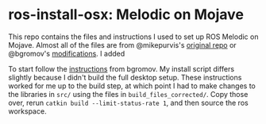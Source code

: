 ros-install-osx: Melodic on Mojave
===============

This repo contains the files and instructions I used to set up ROS Melodic on Mojave. Almost all of the files are from @mikepurvis's [original repo]() or @bgromov's [modifications](https://gist.github.com/bgromov/23a74bbe846d965964b150080cb2d574). I added 

To start follow the [instructions](https://gist.github.com/bgromov/23a74bbe846d965964b150080cb2d574) from bgromov. My install script differs slightly because I didn't build the full desktop setup. These instructions worked for me up to the build step, at which point I had to make changes to the libraries in `src/` using the files in `build_files_corrected/`. Copy those over, rerun `catkin build --limit-status-rate 1`, and then source the ros workspace.
